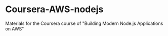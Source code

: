# Coursera-AWS-nodejs
Materials for the Coursera course of "Building Modern Node.js Applications on AWS"
